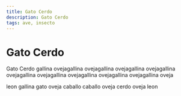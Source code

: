 ```yaml
---
title: Gato Cerdo
description: Gato Cerdo
tags: ave, insecto
---
```


# Gato Cerdo

Gato Cerdo gallina ovejagallina ovejagallina ovejagallina ovejagallina ovejagallina ovejagallina ovejagallina ovejagallina ovejagallina oveja

leon gallina gato oveja caballo caballo oveja cerdo oveja leon